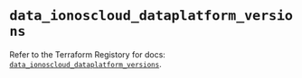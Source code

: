# `data_ionoscloud_dataplatform_versions`

Refer to the Terraform Registory for docs: [`data_ionoscloud_dataplatform_versions`](https://www.terraform.io/docs/providers/ionoscloud/d/dataplatform_versions).
